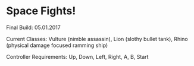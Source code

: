 # Space Fights!
Final Build: 05.01.2017


Current Classes: Vulture (nimble assassin), Lion (slothy bullet tank), Rhino (physical damage focused ramming ship)

Controller Requirements: Up, Down, Left, Right, A, B, Start
